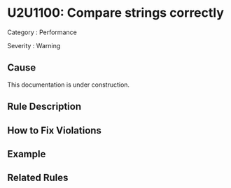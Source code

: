 # U2U1100: Compare strings correctly

Category : Performance

Severity : Warning

## Cause

This documentation is under construction.

## Rule Description



## How to Fix Violations



## Example



## Related Rules

